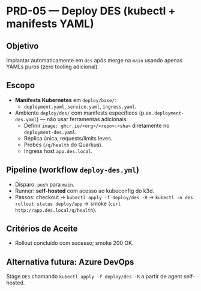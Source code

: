 # PRD-05 — Deploy DES (kubectl + manifests YAML)

## Objetivo
Implantar automaticamente em `des` após merge na `main` usando apenas YAMLs puros (zero tooling adicional).

## Escopo
- **Manifests Kubernetes** em `deploy/base/`:
  - `deployment.yaml`, `service.yaml`, `ingress.yaml`.
- Ambiente `deploy/des/` com manifests específicos (p.ex. `deployment-des.yaml`) — não usar ferramentas adicionais:
  - Definir `image: ghcr.io/<org>/<repo>:<sha>` diretamente no `deployment-des.yaml`.
  - Réplica única, requests/limits leves.
  - Probes (`/q/health` do Quarkus).
  - Ingress host `app.des.local`.

## Pipeline (workflow `deploy-des.yml`)
- Disparo: `push` para `main`.
- Runner: **self-hosted** com acesso ao kubeconfig do k3d.
- Passos: checkout → `kubectl apply -f deploy/des -R` → `kubectl -n des rollout status deploy/app` → smoke (`curl http://app.des.local/q/health`).

## Critérios de Aceite
- Rollout concluído com sucesso; smoke 200 OK.

## Alternativa futura: Azure DevOps
Stage `DES` chamando `kubectl apply -f deploy/des -R` a partir de agent self-hosted.
